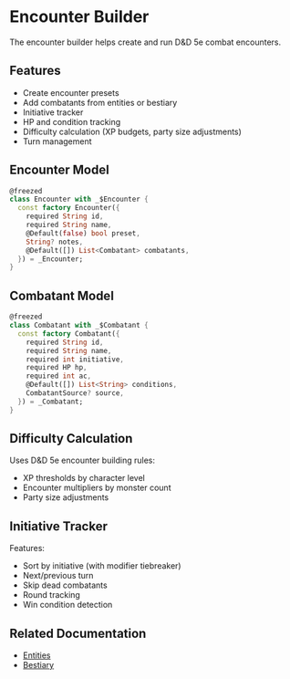 # Encounter Builder

The encounter builder helps create and run D&D 5e combat encounters.

## Features

- Create encounter presets
- Add combatants from entities or bestiary
- Initiative tracker
- HP and condition tracking
- Difficulty calculation (XP budgets, party size adjustments)
- Turn management

## Encounter Model

```dart
@freezed
class Encounter with _$Encounter {
  const factory Encounter({
    required String id,
    required String name,
    @Default(false) bool preset,
    String? notes,
    @Default([]) List<Combatant> combatants,
  }) = _Encounter;
}
```

## Combatant Model

```dart
@freezed
class Combatant with _$Combatant {
  const factory Combatant({
    required String id,
    required String name,
    required int initiative,
    required HP hp,
    required int ac,
    @Default([]) List<String> conditions,
    CombatantSource? source,
  }) = _Combatant;
}
```

## Difficulty Calculation

Uses D&D 5e encounter building rules:
- XP thresholds by character level
- Encounter multipliers by monster count
- Party size adjustments

## Initiative Tracker

Features:
- Sort by initiative (with modifier tiebreaker)
- Next/previous turn
- Skip dead combatants
- Round tracking
- Win condition detection

## Related Documentation

- [Entities](entities.md)
- [Bestiary](bestiary.md)
